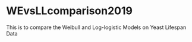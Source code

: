 # WEvsLLcomparison2019
This is to compare the Weibull and Log-logistic Models on Yeast Lifespan Data
